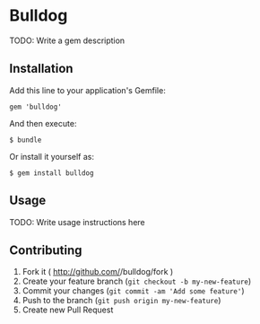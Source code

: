 # Bulldog

TODO: Write a gem description

## Installation

Add this line to your application's Gemfile:

    gem 'bulldog'

And then execute:

    $ bundle

Or install it yourself as:

    $ gem install bulldog

## Usage

TODO: Write usage instructions here

## Contributing

1. Fork it ( http://github.com/<my-github-username>/bulldog/fork )
2. Create your feature branch (`git checkout -b my-new-feature`)
3. Commit your changes (`git commit -am 'Add some feature'`)
4. Push to the branch (`git push origin my-new-feature`)
5. Create new Pull Request

